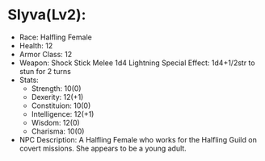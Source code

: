 # Slyva(Lv2):

 * Race: Halfling Female
 * Health: 12
 * Armor Class: 12
 * Weapon: Shock Stick
    Melee
    1d4 Lightning
    Special Effect: 1d4+1/2str to stun for 2 turns
 * Stats:
    - Strength: 10(0)
    - Dexerity: 12(+1)
    - Constituion: 10(0)
    - Intelligence: 12(+1)
    - Wisdom:  12(0)
    - Charisma: 10(0)
 * NPC Description:
 A Halfling Female who works for the Halfling Guild on covert missions. She appears to be a young adult.